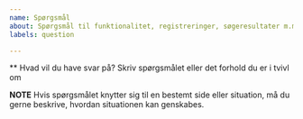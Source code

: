 ```yaml
---
name: Spørgsmål
about: Spørgsmål til funktionalitet, registreringer, søgeresultater m.m.
labels: question

---
```


** Hvad vil du have svar på?
Skriv spørgsmålet eller det forhold du er i tvivl om

**NOTE** Hvis spørgsmålet knytter sig til en bestemt side eller situation, må du gerne beskrive, hvordan situationen kan genskabes.
